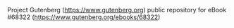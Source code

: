 Project Gutenberg (https://www.gutenberg.org) public repository for
eBook #68322 (https://www.gutenberg.org/ebooks/68322)
